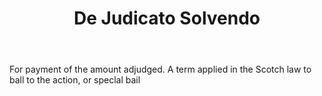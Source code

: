 ---
title: De Judicato Solvendo
letter: D
permalink: "/definitions/bld-de-judicato-solvendo.html"
body: For payment of the amount adjudged. A term applied in the Scotch law to ball
  to the action, or speclal bail
published_at: '2018-07-07'
source: Black's Law Dictionary 2nd Ed (1910)
layout: post
---